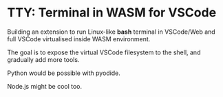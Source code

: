 # TTY: Terminal in WASM for VSCode

Building an extension to run Linux-like **bash** terminal in VSCode/Web and full VSCode
virtualised inside WASM environment.

The goal is to expose the virtual VSCode filesystem to the shell, and gradually add more tools.

Python would be possible with pyodide.

Node.js might be cool too.